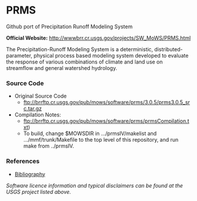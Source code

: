 PRMS
====

Github port of Precipitation Runoff Modeling System

**Official Website:**  http://wwwbrr.cr.usgs.gov/projects/SW_MoWS/PRMS.html

The Precipitation-Runoff Modeling System is a deterministic, distributed-parameter, physical process based modeling system developed to evaluate the response of various combinations of climate and land use on streamflow and general watershed hydrology.

### Source Code
- Original Source Code
    - ftp://brrftp.cr.usgs.gov/pub/mows/software/prms/3.0.5/prms3.0.5_src.tar.gz
- Compilation Notes: 
    - ftp://brrftp.cr.usgs.gov/pub/mows/software/prms/prmsCompilation.txt)
    - To build, change $MOWSDIR in .../prmsIV/makelist and .../mmf/trunk/Makefile to the top level of this repository, and run make from ../prmsIV.  

### References
- [Bibliography](http://wwwbrr.cr.usgs.gov/projects/SW_MoWS/Bibliography.html)

*Software licence information and typical disclaimers can be found at the USGS project listed above.* 

